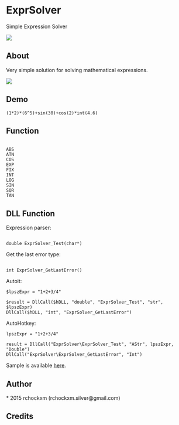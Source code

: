 ExprSolver
==========

Simple Expression Solver

<img src="https://img.shields.io/dub/l/vibe-d.svg" />

<h2><a name="about" class="anchor" href="#about"><span class="mini-icon mini-icon-link"></span></a>About</h2>

Very simple solution for solving mathematical expressions.

<img src="http://i.imgur.com/ycBh6Pi.png" />

<h2><a name="demo" class="anchor" href="#demo"><span class="mini-icon mini-icon-link"></span></a>Demo</h2>

```
(1*2)*(6^5)+sin(30)+cos(2)*int(4.6)
```

<h2><a name="function" class="anchor" href="#function"><span class="mini-icon mini-icon-link"></span></a>Function</h2>

<code>
ABS
ATN
COS
EXP
FIX
INT
LOG
SIN
SQR
TAN
</code>

<h2><a name="dllfunction" class="anchor" href="#dllfunction"><span class="mini-icon mini-icon-link"></span></a>DLL Function</h2>

Expression parser:

<code>
double ExprSolver_Test(char*)
</code>

Get the last error type:

<code>
int ExprSolver_GetLastError()
</code>

Autoit:

```autoit
$lpszExpr = "1+2+3/4"

$result = DllCall($hDLL, "double", "ExprSolver_Test", "str", $lpszExpr)
DllCall($hDLL, "int", "ExprSolver_GetLastError")
```

AutoHotkey:

```autohotkey
lpszExpr = "1+2+3/4"

result = DllCall("ExprSolver\ExprSolver_Test", "AStr", lpszExpr, "Double")
DllCall("ExprSolver\ExprSolver_GetLastError", "Int")
```

Sample is available <a href="https://github.com/rchockxm/ExprSolver/tree/master/Sample">here</a>.

<h2><a name="author" class="anchor" href="#author"><span class="mini-icon mini-icon-link"></span></a>Author</h2>
* 2015 rchockxm (rchockxm.silver@gmail.com)

<h2><a name="credits" class="anchor" href="#credits"><span class="mini-icon mini-icon-link"></span></a>Credits</h2>
